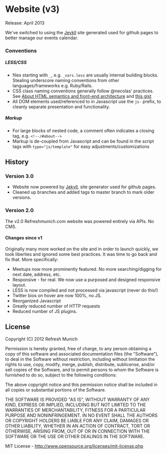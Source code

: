# Website (v3)

Release: April 2013

We've switched to using the [Jeykll](https://github.com/mojombo/jekyll) site generated used for github pages to better manage our events calendar.

### Conventions

##### LESS/CSS

* files starting with `_`, e.g. `_vars.less` are usually internal building blocks. Stealing underscore naming conventions from other languages/frameworks e.g. Ruby/Rails.
* CSS class naming conventions generally follow @necolas' practices. See [About HTML semantics and front-end architecture](http://nicolasgallagher.com/about-html-semantics-front-end-architecture/) and [this gist](https://gist.github.com/1309546)
* All DOM elements used/referenced to in Javascript use the `js-` prefix, to cleanly separate presentation and functionality.

##### Markup
* For large blocks of nested code, a comment often indicates a closing tag, e.g. `<!--/#about-->`
* Markup is de-coupled from Javascript and can be found in the script tags with `type="js/template"` for easy adjustments/customizations

## History

### Version 3.0

* Website now powered by [Jekyll](https://github.com/mojombo/jekyll), site generator used for github pages.
* Cleaned up branches and added tags to master branch to mark older versions.

### Version 2.0

The v2.0 Refreshmunich.com website was powered entirely via APIs. No CMS.

#### Changes since v1

Originally many more worked on the site and in order to launch quickly, we took liberties and ignored some best practices. It was time to go back and fix that. More specifically:

* Meetups now more prominently featured. No more searching/digging for next date, address, etc.
* Responsive - for real. We now use a purposed and designed responsive layout.
* LESS is now compiled and not processed via javascript (never do this!)
* Twitter bios on hover are now 100%, no JS.
* Reorganized Javascript
* Greatly reduced number of HTTP requests
* Reduced number of JS plugins.


## License
Copyright (C) 2012 Refresh Munich

Permission is hereby granted, free of charge, to any person obtaining a copy of this software and associated documentation files (the "Software"), to deal in the Software without restriction, including without limitation the rights to use, copy, modify, merge, publish, distribute, sublicense, and/or sell copies of the Software, and to permit persons to whom the Software is furnished to do so, subject to the following conditions:

The above copyright notice and this permission notice shall be included in all copies or substantial portions of the Software.

THE SOFTWARE IS PROVIDED "AS IS", WITHOUT WARRANTY OF ANY KIND, EXPRESS OR IMPLIED, INCLUDING BUT NOT LIMITED TO THE WARRANTIES OF MERCHANTABILITY, FITNESS FOR A PARTICULAR PURPOSE AND NONINFRINGEMENT. IN NO EVENT SHALL THE AUTHORS OR COPYRIGHT HOLDERS BE LIABLE FOR ANY CLAIM, DAMAGES OR OTHER LIABILITY, WHETHER IN AN ACTION OF CONTRACT, TORT OR OTHERWISE, ARISING FROM, OUT OF OR IN CONNECTION WITH THE SOFTWARE OR THE USE OR OTHER DEALINGS IN THE SOFTWARE.

MIT License - http://www.opensource.org/licenses/mit-license.php